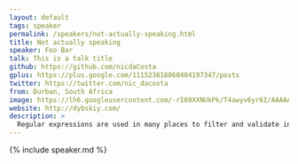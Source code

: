 ```yaml
---
layout: default
tags: speaker
permalink: /speakers/not-actually-speaking.html
title: Not actually speaking
speaker: Foo Bar
talk: This is a talk title
github: https://github.com/nicdaCosta
gplus: https://plus.google.com/111523616060404197347/posts
twitter: https://twitter.com/nic_dacosta
from: Durban, South Africa
image: https://lh6.googleusercontent.com/-rI09XXNUkPk/T4awyv6yr6I/AAAAAAAAAMs/vx2IHCkvDY0/s382-no/dsgnrHead+-+Nic.png
website: http://dybskiy.com/
description: >
  Regular expressions are used in many places to filter and validate input. While they are cute and powerful, they are usually hard to write and debug. So why not implement the entire RegExp object in JavaScript, such that each execution step can be visualized and debugging becomes easy? And what happens if you build A RegExp JIT in JavaScript that gets JITed by the JavaScript JIT ... ;)
---
```


{% include speaker.md %}